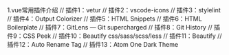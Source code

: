 
1.vue常用插件介绍
// 插件1：vetur
// 插件2：vscode-icons
// 插件3：stylelint
// 插件4：Output Colorizer
// 插件5：HTML Snippets
// 插件6：HTML Boilerplate
// 插件7：GitLens — Git supercharged
// 插件8：Git History
// 插件9：CSS Peek
// 插件10：Beautify css/sass/scss/less
// 插件11：Beautify
// 插件12：Auto Rename Tag
// 插件13：Atom One Dark Theme
